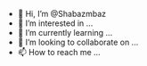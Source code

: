 - 👋 Hi, I’m @Shabazmbaz
- 👀 I’m interested in ...
- 🌱 I’m currently learning ...
- 💞️ I’m looking to collaborate on ...
- 📫 How to reach me ...

<!---
Shabazmbaz/Shabazmbaz is a ✨ special ✨ repository because its `README.md` (this file) appears on your GitHub profile.
You can click the Preview link to take a look at your changes.
--->
